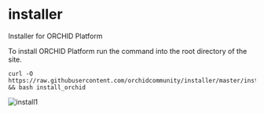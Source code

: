 # installer
Installer for ORCHID Platform

To install ORCHID Platform run the command into the root directory of the site.
```
curl -O https://raw.githubusercontent.com/orchidcommunity/installer/master/install_orchid && bash install_orchid
```

![install1](https://user-images.githubusercontent.com/29531264/35010427-6bd7341e-fb35-11e7-95c9-ffc24157f01d.gif)
